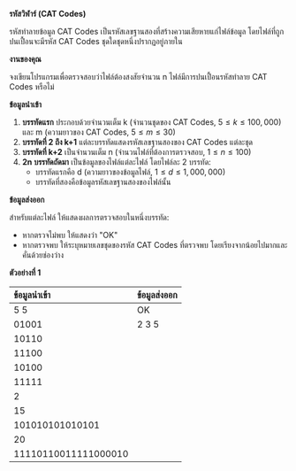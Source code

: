 **รหัสวิฬาร์ (CAT Codes)**

รหัสทำลายข้อมูล CAT Codes เป็นรหัสเลขฐานสองที่สร้างความเสียหายแก่ไฟล์ข้อมูล โดยไฟล์ที่ถูกปนเปื้อนจะมีรหัส CAT Codes ชุดใดชุดหนึ่งปรากฏอยู่ภายใน

**งานของคุณ**

จงเขียนโปรแกรมเพื่อตรวจสอบว่าไฟล์ต้องสงสัยจำนวน n ไฟล์มีการปนเปื้อนรหัสทำลาย CAT Codes หรือไม่

**ข้อมูลนำเข้า**

1.  **บรรทัดแรก** ประกอบด้วยจำนวนเต็ม k (จำนวนชุดของ CAT Codes, $5 \le k \le 100,000$) และ m (ความยาวของ CAT Codes, $5 \le m \le 30$)
2.  **บรรทัดที่ 2 ถึง k+1** แต่ละบรรทัดแสดงรหัสเลขฐานสองของ CAT Codes แต่ละชุด
3.  **บรรทัดที่ k+2** เป็นจำนวนเต็ม n (จำนวนไฟล์ที่ต้องการตรวจสอบ, $1 \le n \le 100$)
4.  **2n บรรทัดถัดมา** เป็นข้อมูลของไฟล์แต่ละไฟล์ โดยไฟล์ละ 2 บรรทัด:
    * บรรทัดแรกคือ d (ความยาวของข้อมูลไฟล์, $1 \le d \le 1,000,000$)
    * บรรทัดที่สองคือข้อมูลรหัสเลขฐานสองของไฟล์นั้น

**ข้อมูลส่งออก**

สำหรับแต่ละไฟล์ ให้แสดงผลการตรวจสอบในหนึ่งบรรทัด:
* หากตรวจไม่พบ ให้แสดงว่า "OK"
* หากตรวจพบ ให้ระบุหมายเลขชุดของรหัส CAT Codes ที่ตรวจพบ โดยเรียงจากน้อยไปมากและคั่นด้วยช่องว่าง

**ตัวอย่างที่ 1**

| ข้อมูลนำเข้า | ข้อมูลส่งออก |
| :--- | :--- |
| 5 5 | OK |
| 01001 | 2 3 5 |
| 10110 | |
| 11100 | |
| 10100 | |
| 11111 | |
| 2 | |
| 15 | |
| 101010101010101 | |
| 20 | |
| 11110110011111000010 | |